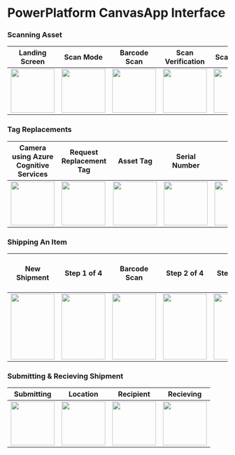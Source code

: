 # PowerPlatform CanvasApp Interface
### Scanning Asset
<table>
    <thead>
        <th>Landing Screen</th>
        <th>Scan Mode</th>
        <th>Barcode Scan</th>
        <th>Scan Verification</th>
        <th>Scan Result</th>
    </thead>
    <tbody>
        <tr>
            <td> <img
                    src="https://user-images.githubusercontent.com/4407432/157998912-c03eda80-7cc0-4551-b264-502320d8950f.png"
                    width="100"> </td>
            <td> <img
                    src="https://user-images.githubusercontent.com/4407432/158028120-0d1d9147-9248-46b9-871a-83d725703c7b.PNG"
                    width="100"></td>
            <td> <img
                    src="https://user-images.githubusercontent.com/4407432/158028197-21e5e8b2-ee01-48a9-ad90-e0c211aee102.png"
                    width="100"></td>
            <td> <img
                    src="https://user-images.githubusercontent.com/4407432/158028320-22c30eae-e073-4614-9f9a-523334dd44e5.png"
                    width="100"></td>
            <td> <img
                    src="https://user-images.githubusercontent.com/4407432/158029512-96bd63ee-65f4-449c-8339-ccd7740bcb04.PNG"
                    width="100"></td>
        </tr>
    </tbody>
</table>

### Tag Replacements
<table>
    <thead>
        <th>Camera using Azure Cognitive Services</th>
        <th>Request Replacement Tag</th>
        <th>Asset Tag</th>
        <th>Serial Number</th>
        <th>Save</th>
        <th>Results</th>
    </thead>
    <tbody>
        <tr>
            <td> <img
                    src="https://user-images.githubusercontent.com/4407432/158029367-c6ceeaee-a503-4b45-903e-a2584fc8b234.PNG"
                    width="100"> </td>
            <td> <img
                    src="https://user-images.githubusercontent.com/4407432/158029379-375d8481-7237-47f0-b4d0-837c79fe7154.PNG"
                    width="100"></td>
            <td> <img
                    src="https://user-images.githubusercontent.com/4407432/158029391-6395be1e-04da-40f2-ae84-3db4031d0c9d.PNG"
                    width="100"></td>
            <td> <img
                    src="https://user-images.githubusercontent.com/4407432/158029402-38f9c03e-7d9d-4000-969c-84801f521ee3.PNG"
                    width="100"></td>
            <td> <img
                    src="https://user-images.githubusercontent.com/4407432/158029417-8152d65c-1192-44b9-ad2d-e520f102edad.PNG"
                    width="100"></td>
            <td>
                <img src="https://user-images.githubusercontent.com/4407432/158029427-75bf77d6-e328-46e9-8a4e-4509351c0646.PNG"
 width="100">
            </td>
        </tr>
    </tbody>
</table>

### Shipping An Item
<table>
    <thead>
        <th>New Shipment</th>
        <th>Step 1 of 4</th>
        <th>Barcode Scan</th>
        <th>Step 2 of 4</th>
        <th>Step 3 of 4</th>
        <th>Extract S/N using Azure Cognitive Services</th>
        <th>Step 4 of 4</th>
        <th>Shipping List</th>
    </thead>
    <tbody>
        <tr>
            <td> <img
                    src="https://user-images.githubusercontent.com/4407432/158030288-c3a40d3d-bfbb-4f91-94e5-75626bc858ac.PNG"
                    width="100" height="150"> </td>
            <td> <img
                    src="https://user-images.githubusercontent.com/4407432/158030306-c5850164-5152-450c-9990-4b1cc6b60b33.PNG"
                    width="100" height="150"></td>
            <td> <img
                    src="https://user-images.githubusercontent.com/4407432/158028197-21e5e8b2-ee01-48a9-ad90-e0c211aee102.png"
                    width="100" height="150"></td>
            <td> <img
                    src="https://user-images.githubusercontent.com/4407432/158030332-a2af8515-4e22-447b-b733-00680f3c713c.PNG"
                    width="100" height="150"></td>
            <td> <img
                    src="https://user-images.githubusercontent.com/4407432/158030349-08ba990a-66ac-43bf-a1f5-69f4dd139037.PNG"
                    width="100" height="150"></td>
            <td> <img
                    src="https://user-images.githubusercontent.com/4407432/158030365-11919726-74da-412d-be42-7cc7220d1dcf.PNG"
                    width="100" height="150"></td>
            <td> <img
                    src="https://user-images.githubusercontent.com/4407432/158030401-ab2a1d42-6da8-4f30-bf8a-3fb8e06fb27b.PNG"
                    width="100" height="150"></td>
            <td> <img
                    src="https://user-images.githubusercontent.com/4407432/158030415-4ce7400d-2dea-403d-b872-ff175e7eccf5.PNG"
                    width="100" height="150"></td>
        </tr>
    </tbody>
</table>

### Submitting & Recieving Shipment
<table>
    <thead>
        <th>Submitting</th>
        <th>Location</th>
        <th>Recipient</th>
        <th>Recieving</th>
    </thead>
    <tbody>
        <tr>
            <td> <img
                    src="https://user-images.githubusercontent.com/4407432/158031143-04be0fbd-66fd-4bb2-9068-a3ab90577120.PNG"
                    width="100"> </td>
            <td> <img
                    src="https://user-images.githubusercontent.com/4407432/158031154-2860e0ca-76fe-4847-afb0-c9a807cfda51.PNG"
                    width="100"> </td>
            <td> <img
                    src="https://user-images.githubusercontent.com/4407432/158031158-a4cb546a-5f43-4767-9ee3-377448fd4322.png"
                    width="100"> </td>
            <td> <img
                    src="https://user-images.githubusercontent.com/4407432/158031199-f8ad8866-0113-49a2-8438-9a3c75b0c2bd.jpg"
                    width="100"> </td>
        </tr>
    </tbody>
</table>
